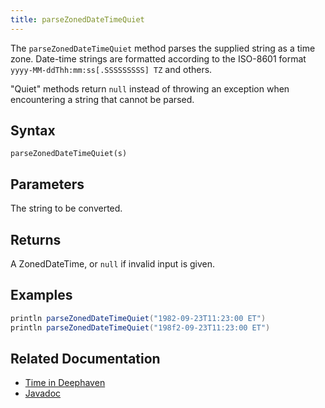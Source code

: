 ```yaml
---
title: parseZonedDateTimeQuiet
---
```


The `parseZonedDateTimeQuiet` method parses the supplied string as a time zone.
Date-time strings are formatted according to the ISO-8601 format `yyyy-MM-ddThh:mm:ss[.SSSSSSSSS] TZ` and others.

"Quiet" methods return `null` instead of throwing an exception when encountering a string that cannot be parsed.

## Syntax

```
parseZonedDateTimeQuiet(s)
```

## Parameters

<ParamTable>
<Param name="s" type="string">

The string to be converted.

</Param>
</ParamTable>

## Returns

A ZonedDateTime, or `null` if invalid input is given.

## Examples

```groovy order=:log
println parseZonedDateTimeQuiet("1982-09-23T11:23:00 ET")
println parseZonedDateTimeQuiet("198f2-09-23T11:23:00 ET")
```

## Related Documentation

- [Time in Deephaven](../../../conceptual/time-in-deephaven.md)
- [Javadoc](https://deephaven.io/core/javadoc/io/deephaven/time/DateTimeUtils.html#parseZonedDateTimeQuiet(java.lang.String))
